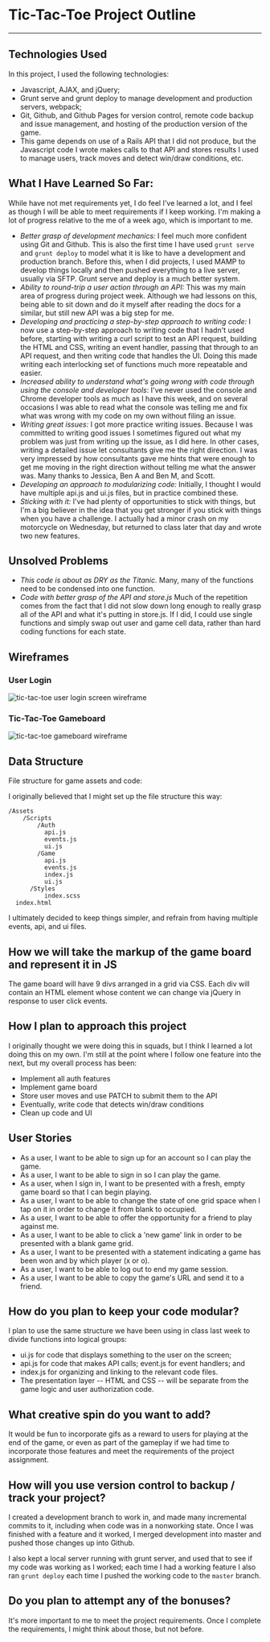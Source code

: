 # Tic-Tac-Toe Project Outline

---

## Technologies Used

In this project, I used the following technologies:

* Javascript, AJAX, and jQuery;
* Grunt serve and grunt deploy to manage development and production servers, webpack;
* Git, Github, and Github Pages for version control, remote code backup and issue management, and hosting of the production version of the game.
* This game depends on use of a Rails API that I did not produce, but the Javascript code I wrote makes calls to that API and stores results I used to manage users, track moves and detect win/draw conditions, etc.


## What I Have Learned So Far:

While have not met requirements yet, I do feel I've learned a lot, and I feel as though I will be able to meet requirements if I keep working. I'm making a lot of progress relative to the me of a week ago, which is important to me.

* _Better grasp of development mechanics:_ I feel much more confident using Git and Github. This is also the first time I have used ```grunt serve``` and ```grunt deploy``` to model what it is like to have a development and production branch. Before this, when I did projects, I used MAMP to develop things locally and then pushed everything to a live server, usually via SFTP. Grunt serve and deploy is a much better system.
* _Ability to round-trip a user action through an API:_ This was my main area of progress during project week. Although we had lessons on this, being able to sit down and do it myself after reading the docs for a similar, but still new API was a big step for me.
* _Developing and practicing a step-by-step approach to writing code:_ I now use a step-by-step approach to writing code that I hadn't used before, starting with writing a curl script to test an API request, building the HTML and CSS, writing an event handler, passing that through to an API request, and then writing code that handles the UI. Doing this made writing each interlocking set of functions much more repeatable and easier.
* _Increased ability to understand what's going wrong with code through using the console and developer tools_: I've never used the console and Chrome developer tools as much as I have this week, and on several occasions I was able to read what the console was telling me and fix what was wrong with my code on my own without filing an issue.
* _Writing great issues:_ I got more practice writing issues. Because I was committed to writing good issues I sometimes figured out what my problem was just from writing up the issue, as I did here. In other cases, writing a detailed issue let consultants give me the right direction. I was very impressed by how consultants gave me hints that were enough to get me moving in the right direction without telling me what the answer was. Many thanks to Jessica, Ben A and Ben M, and Scott.
* _Developing an approach to modularizing code:_ Initially, I thought I would have multiple api.js and ui.js files, but in practice combined these.
* _Sticking with it:_ I've had plenty of opportunities to stick with things, but I'm a big believer in the idea that you get stronger if you stick with things when you have a challenge. I actually had a minor crash on my motorcycle on Wednesday, but returned to class later that day and wrote two new features.

## Unsolved Problems

* _This code is about as DRY as the Titanic._ Many, many of the functions need to be condensed into one function.
* _Code with better grasp of the API and store.js_ Much of the repetition comes from the fact that I did not slow down long enough to really grasp all of the API and what it's putting in store.js. If I did, I could use single functions and simply swap out user and game cell data, rather than hard coding functions for each state.


## Wireframes

### User Login

![tic-tac-toe user login screen wireframe](tic-tac-toe-signup.jpg)

### Tic-Tac-Toe Gameboard

![tic-tac-toe gameboard wireframe](tic-tac-toe-gameboard.jpg)

## Data Structure

File structure for game assets and code:

I originally believed that I might set up the file structure this way:

```
/Assets
    /Scripts
        /Auth
          api.js
          events.js
          ui.js
        /Game
          api.js
          events.js
          index.js
          ui.js
      /Styles
          index.scss
  index.html

  ```

  I ultimately decided to keep things simpler, and refrain from having multiple events, api, and ui files.



## How we will take the markup of the game board and represent it in JS

The game board will have 9 divs arranged in a grid via CSS.
Each div will contain an HTML element whose content we can change via jQuery
in response to user click events.

## How I plan to approach this project

I originally thought we were doing this in squads, but I think I learned a lot doing this on my own.
I'm still at the point where I follow one feature into the next, but my overall process has been:

* Implement all auth features
* Implement game board
* Store user moves and use PATCH to submit them to the API
* Eventually, write code that detects win/draw conditions
* Clean up code and UI

## User Stories

* As a user, I want to be able to sign up for an account so I can play the game.
* As a user, I want to be able to sign in so I can play the game.
* As a user, when I sign in, I want to be presented with a fresh, empty game board so that I can begin playing.
* As a user, I want to be able to change the state of one grid space when I tap on it in order to change it from blank to occupied.
* As a user, I want to be able to offer the opportunity for a friend to play against me.
* As a user, I want to be able to click a 'new game' link in order to be presented with a blank game grid.
* As a user, I want to be presented with a statement indicating a game has been won and by which player (x or o).
* As a user, I want to be able to log out to end my game session.
* As a user, I want to be able to copy the game's URL and send it to a friend.

## How do you plan to keep your code modular?

I plan to use the same structure we have been using in class last week to divide functions into logical groups:

* ui.js for code that displays something to the user on the screen;
* api.js for code that makes API calls; event.js for event handlers; and
* index.js for organizing and linking to the relevant code files.
* The presentation layer -- HTML and CSS  -- will be separate from the game logic and user authorization code.

## What creative spin do you want to add?

It would be fun to incorporate gifs as a reward to users for playing at the end of the game, or even as part of the gameplay if we had time to incorporate those features and meet the requirements of the project assignment.

## How will you use version control to backup / track your project?

I created a development branch to work in, and made many incremental commits to it, including when code was in a nonworking state. Once I was finished with a feature and it worked, I merged development into master and pushed those changes up into Github.

I also kept a local server running with grunt server, and used that to see if my code was working as I worked; each time I had a working feature I also ran ```grunt deploy``` each time I pushed the working code to the ```master``` branch.

## Do you plan to attempt any of the bonuses?

It's more important to me to meet the project requirements. Once I complete the requirements, I might think about those, but not before.
